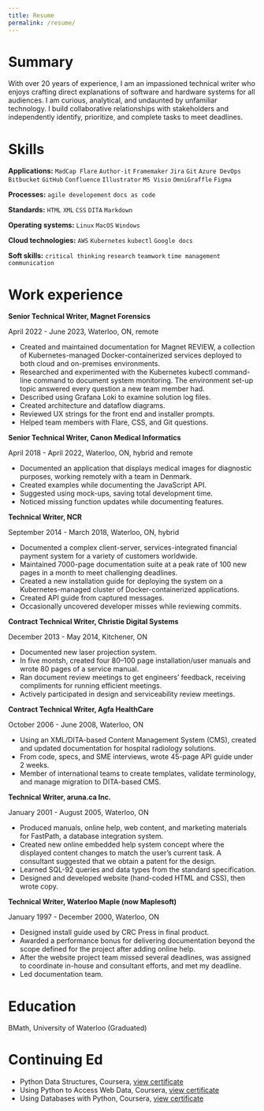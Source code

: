 ```yaml
---
title: Resume
permalink: /resume/
---
```


# Summary

With over 20 years of experience, I am an impassioned technical writer who enjoys crafting direct explanations of software and hardware systems for all audiences. I am curious, analytical, and undaunted by unfamiliar technology. I build collaborative relationships with stakeholders and independently identify, prioritize, and complete tasks to meet deadlines. 

# Skills

**Applications:** `MadCap Flare` `Author-it` `Framemaker` `Jira` `Git` `Azure DevOps` `Bitbucket` `GitHub` `Confluence` `Illustrator` `MS Visio` `OmniGraffle` `Figma`

**Processes:** `agile developement` `docs as code`

**Standards:** `HTML` `XML` `CSS` `DITA` `Markdown`

**Operating systems:** `Linux` `MacOS` `Windows`

**Cloud technologies:** `AWS` `Kubernetes` `kubectl` `Google docs`

**Soft skills:** `critical thinking` `research` `teamwork` `time management` `communication`

# Work experience

**Senior Technical Writer, Magnet Forensics**

April 2022 - June 2023, Waterloo, ON, remote

- Created and maintained documentation for Magnet REVIEW, a collection of Kubernetes-managed Docker-containerized services deployed to both cloud and on-premises environments.
- Researched and experimented with the Kubernetes kubectl command-line command to document system monitoring. The environment set-up topic answered every question a new team member had.
- Described using Grafana Loki to examine solution log files.
- Created architecture and dataflow diagrams.
- Reviewed UX strings for the front end and installer prompts.
- Helped team members with Flare, CSS, and Git questions.

**Senior Technical Writer, Canon Medical Informatics**

April 2018 - April 2022, Waterloo, ON, hybrid and remote 

- Documented an application that displays medical images for diagnostic purposes, working remotely with a team in Denmark.
- Created examples while documenting the JavaScript API.
- Suggested using mock-ups, saving total development time.
- Noticed missing function updates while documenting features.

**Technical Writer, NCR**

September 2014 - March 2018, Waterloo, ON, hybrid

- Documented a complex client-server, services-integrated financial payment system for a variety of customers worldwide.
- Maintained 7000-page documentation suite at a peak rate of 100 new pages in a month to meet challenging deadlines.
- Created a new installation guide for deploying the system on a Kubernetes-managed cluster of Docker-containerized applications.
- Created API guide from captured messages.
- Occasionally uncovered developer misses while reviewing commits.

**Contract Technical Writer, Christie Digital Systems**

December 2013 - May 2014, Kitchener, ON

- Documented new laser projection system.
- In five montsh, created four 80–100 page installation/user manuals and wrote  80 pages of a service manual.
- Ran document review meetings to get engineers’ feedback, receiving compliments for running efficient meetings.
- Actively participated in design and serviceability review meetings.

**Contract Technical Writer, Agfa HealthCare**

October 2006 - June 2008, Waterloo, ON 

- Using an XML/DITA-based Content Management System (CMS), created and updated documentation for hospital radiology solutions.
- From code, specs, and SME interviews, wrote 45-page API guide under 2 weeks.
- Member of international teams to create templates, validate terminology, and manage migration to DITA-based CMS.

**Technical Writer, aruna.ca Inc.**

January 2001 - August 2005, Waterloo, ON 

- Produced manuals, online help, web content, and marketing materials for FastPath, a database integration system.
- Created new online embedded help system concept where the displayed content changes to match the user’s current task. A consultant suggested that we obtain a patent for the design.
- Learned SQL-92 queries and data types from the standard specification.
- Designed and developed website (hand-coded HTML and CSS), then wrote copy.

**Technical Writer, Waterloo Maple (now Maplesoft)**

January 1997 - December 2000, Waterloo, ON 

- Designed install guide used by CRC Press in final product.
- Awarded a performance bonus for delivering documentation beyond the scope defined for the project after adding online help.
- After the website project team missed several deadlines, was assigned to coordinate in-house and consultant efforts, and met my deadline.
- Led documentation team.

# Education

BMath, University of Waterloo (Graduated)

# Continuing Ed

- Python Data Structures, Coursera, [view certificate](https://www.coursera.org/account/accomplishments/certificate/UPAGT3L3TK4N)
- Using Python to Access Web Data, Coursera, [view certificate](https://www.coursera.org/account/accomplishments/certificate/3RDUMZZH4PEC)
- Using Databases with Python, Coursera, [view certificate](https://www.coursera.org/account/accomplishments/certificate/M3VXBE5MXCCY)
